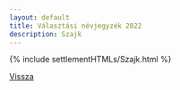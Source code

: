 ```yaml
---
layout: default
title: Választási névjegyzék 2022
description: Szajk
---
```


{% include settlementHTMLs/Szajk.html %}

[Vissza](../)